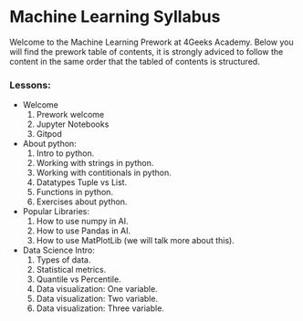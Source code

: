 # Machine Learning Syllabus

Welcome to the Machine Learning Prework at 4Geeks Academy. Below you will find the prework table of contents, it is strongly adviced to follow the content in the same order that the tabled of contents is structured.

### Lessons:

- Welcome
   1. Prework welcome
   2. Jupyter Notebooks
   3. Gitpod
- About python:  
   1. Intro to python.  
   2. Working with strings in python.
   3. Working with contitionals in python.
   4. Datatypes Tuple vs List.
   7. Functions in python.  
   8. Exercises about python.
- Popular Libraries:
   1. How to use numpy in AI.  
   2. How to use Pandas in AI.  
   3. How to use MatPlotLib (we will talk more about this).  
- Data Science Intro:
   1. Types of data.  
   2. Statistical metrics.  
   3. Quantile vs Percentile.  
   4. Data visualization: One variable.  
   5. Data visualization: Two variable.  
   6. Data visualization: Three variable.  
